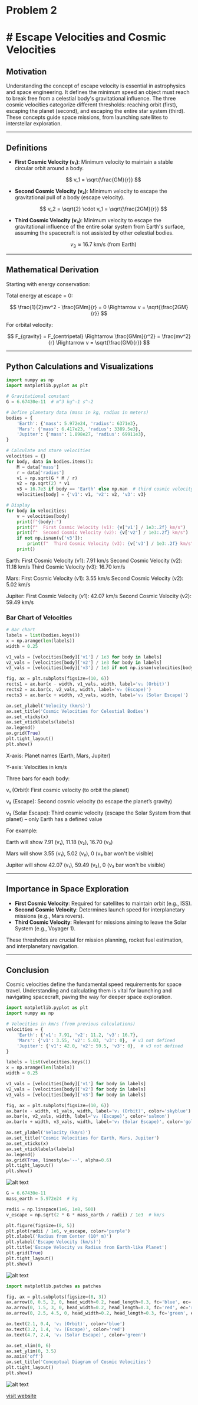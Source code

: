 # Problem 2
# # Escape Velocities and Cosmic Velocities

## Motivation
Understanding the concept of escape velocity is essential in astrophysics and space engineering. It defines the minimum speed an object must reach to break free from a celestial body's gravitational influence. The three cosmic velocities categorize different thresholds: reaching orbit (first), escaping the planet (second), and escaping the entire star system (third). These concepts guide space missions, from launching satellites to interstellar exploration.

---

## Definitions

- **First Cosmic Velocity (v₁)**: Minimum velocity to maintain a stable circular orbit around a body.
  
  $$
   v_1 = \sqrt{\frac{GM}{r}} 
   $$

- **Second Cosmic Velocity (v₂)**: Minimum velocity to escape the gravitational pull of a body (escape velocity).
  
  $$
   v_2 = \sqrt{2} \cdot v_1 = \sqrt{\frac{2GM}{r}} 
   $$

- **Third Cosmic Velocity (v₃)**: Minimum velocity to escape the gravitational influence of the entire solar system from Earth's surface, assuming the spacecraft is not assisted by other celestial bodies.
  
  $$
   v_3 \approx 16.7 \text{ km/s (from Earth)} 
   $$

---

## Mathematical Derivation
Starting with energy conservation:

Total energy at escape = 0:

$$
 \frac{1}{2}mv^2 - \frac{GMm}{r} = 0 \Rightarrow v = \sqrt{\frac{2GM}{r}} 
 $$

For orbital velocity:

$$
 F_{gravity} = F_{centripetal} \Rightarrow \frac{GMm}{r^2} = \frac{mv^2}{r} \Rightarrow v = \sqrt{\frac{GM}{r}} 
 $$

---

## Python Calculations and Visualizations
```python
import numpy as np
import matplotlib.pyplot as plt

# Gravitational constant
G = 6.67430e-11  # m^3 kg^-1 s^-2

# Define planetary data (mass in kg, radius in meters)
bodies = {
    'Earth': {'mass': 5.972e24, 'radius': 6371e3},
    'Mars': {'mass': 6.417e23, 'radius': 3389.5e3},
    'Jupiter': {'mass': 1.898e27, 'radius': 69911e3},
}

# Calculate and store velocities
velocities = {}
for body, data in bodies.items():
    M = data['mass']
    r = data['radius']
    v1 = np.sqrt(G * M / r)
    v2 = np.sqrt(2) * v1
    v3 = 16.7e3 if body == 'Earth' else np.nan  # third cosmic velocity approx from Earth
    velocities[body] = {'v1': v1, 'v2': v2, 'v3': v3}

# Display
for body in velocities:
    v = velocities[body]
    print(f"{body}:")
    print(f"  First Cosmic Velocity (v1): {v['v1'] / 1e3:.2f} km/s")
    print(f"  Second Cosmic Velocity (v2): {v['v2'] / 1e3:.2f} km/s")
    if not np.isnan(v['v3']):
        print(f"  Third Cosmic Velocity (v3): {v['v3'] / 1e3:.2f} km/s")
    print()
```

Earth:
  First Cosmic Velocity (v1): 7.91 km/s
  Second Cosmic Velocity (v2): 11.18 km/s
  Third Cosmic Velocity (v3): 16.70 km/s

Mars:
  First Cosmic Velocity (v1): 3.55 km/s
  Second Cosmic Velocity (v2): 5.02 km/s

Jupiter:
  First Cosmic Velocity (v1): 42.07 km/s
  Second Cosmic Velocity (v2): 59.49 km/s

### Bar Chart of Velocities

```python
# Bar chart
labels = list(bodies.keys())
x = np.arange(len(labels))
width = 0.25

v1_vals = [velocities[body]['v1'] / 1e3 for body in labels]
v2_vals = [velocities[body]['v2'] / 1e3 for body in labels]
v3_vals = [velocities[body]['v3'] / 1e3 if not np.isnan(velocities[body]['v3']) else 0 for body in labels]

fig, ax = plt.subplots(figsize=(10, 6))
rects1 = ax.bar(x - width, v1_vals, width, label='v₁ (Orbit)')
rects2 = ax.bar(x, v2_vals, width, label='v₂ (Escape)')
rects3 = ax.bar(x + width, v3_vals, width, label='v₃ (Solar Escape)')

ax.set_ylabel('Velocity (km/s)')
ax.set_title('Cosmic Velocities for Celestial Bodies')
ax.set_xticks(x)
ax.set_xticklabels(labels)
ax.legend()
ax.grid(True)
plt.tight_layout()
plt.show()
```

X-axis: Planet names (Earth, Mars, Jupiter)

Y-axis: Velocities in km/s

Three bars for each body:

v₁ (Orbit): First cosmic velocity (to orbit the planet)

v₂ (Escape): Second cosmic velocity (to escape the planet’s gravity)

v₃ (Solar Escape): Third cosmic velocity (escape the Solar System from that planet) – only Earth has a defined value

For example:

Earth will show 7.91 (v₁), 11.18 (v₂), 16.70 (v₃)

Mars will show 3.55 (v₁), 5.02 (v₂), 0 (v₃ bar won't be visible)

Jupiter will show 42.07 (v₁), 59.49 (v₂), 0 (v₃ bar won't be visible)

---

## Importance in Space Exploration
- **First Cosmic Velocity**: Required for satellites to maintain orbit (e.g., ISS).
- **Second Cosmic Velocity**: Determines launch speed for interplanetary missions (e.g., Mars rovers).
- **Third Cosmic Velocity**: Relevant for missions aiming to leave the Solar System (e.g., Voyager 1).

These thresholds are crucial for mission planning, rocket fuel estimation, and interplanetary navigation.

---

## Conclusion
Cosmic velocities define the fundamental speed requirements for space travel. Understanding and calculating them is vital for launching and navigating spacecraft, paving the way for deeper space exploration.

```python
import matplotlib.pyplot as plt
import numpy as np

# Velocities in km/s (from previous calculations)
velocities = {
    'Earth': {'v1': 7.91, 'v2': 11.2, 'v3': 16.7},
    'Mars': {'v1': 3.55, 'v2': 5.03, 'v3': 0},  # v3 not defined
    'Jupiter': {'v1': 42.0, 'v2': 59.5, 'v3': 0},  # v3 not defined
}

labels = list(velocities.keys())
x = np.arange(len(labels))
width = 0.25

v1_vals = [velocities[body]['v1'] for body in labels]
v2_vals = [velocities[body]['v2'] for body in labels]
v3_vals = [velocities[body]['v3'] for body in labels]

fig, ax = plt.subplots(figsize=(10, 6))
ax.bar(x - width, v1_vals, width, label='v₁ (Orbit)', color='skyblue')
ax.bar(x, v2_vals, width, label='v₂ (Escape)', color='salmon')
ax.bar(x + width, v3_vals, width, label='v₃ (Solar Escape)', color='gold')

ax.set_ylabel('Velocity (km/s)')
ax.set_title('Cosmic Velocities for Earth, Mars, Jupiter')
ax.set_xticks(x)
ax.set_xticklabels(labels)
ax.legend()
ax.grid(True, linestyle='--', alpha=0.6)
plt.tight_layout()
plt.show()
```
![alt text](image-2.png)


```python
G = 6.67430e-11
mass_earth = 5.972e24  # kg

radii = np.linspace(1e6, 1e8, 500)
v_escape = np.sqrt(2 * G * mass_earth / radii) / 1e3  # km/s

plt.figure(figsize=(8, 5))
plt.plot(radii / 1e6, v_escape, color='purple')
plt.xlabel('Radius from Center (10⁶ m)')
plt.ylabel('Escape Velocity (km/s)')
plt.title('Escape Velocity vs Radius from Earth-like Planet')
plt.grid(True)
plt.tight_layout()
plt.show()
```

![alt text](image-3.png)

```python
import matplotlib.patches as patches

fig, ax = plt.subplots(figsize=(8, 3))
ax.arrow(0, 0.5, 2, 0, head_width=0.2, head_length=0.3, fc='blue', ec='blue')
ax.arrow(0, 1.5, 3, 0, head_width=0.2, head_length=0.3, fc='red', ec='red')
ax.arrow(0, 2.5, 4.5, 0, head_width=0.2, head_length=0.3, fc='green', ec='green')

ax.text(2.1, 0.4, 'v₁ (Orbit)', color='blue')
ax.text(3.2, 1.4, 'v₂ (Escape)', color='red')
ax.text(4.7, 2.4, 'v₃ (Solar Escape)', color='green')

ax.set_xlim(0, 6)
ax.set_ylim(0, 3.5)
ax.axis('off')
ax.set_title('Conceptual Diagram of Cosmic Velocities')
plt.tight_layout()
plt.show()
```
![alt text](image-4.png)

[visit website](https://colab.research.google.com/drive/1kT_Fd_djiIZvFbfDuDX9PNnI7IzzxdSX?usp=sharing)